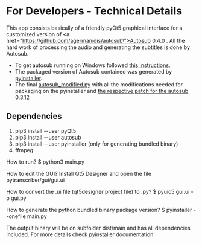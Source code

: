 <h1>For Developers - Technical Details</h1>

This app consists basically of a friendly pyQt5 graphical interface for a customized version of <a href=\"https://github.com/agermanidis/autosub\">Autosub 0.4.0</a> . All the hard work of processing the audio and generating the subtitles is done by Autosub.

<ul>
<li> To get autosub running on Windows followed <a href="https://github.com/agermanidis/autosub/issues/31">this instructions.</a> </li>
<li> The packaged version of Autosub contained was generated by <a href="http://www.pyinstaller.org/"> pyInstaller</a>. </li>
<li> The final <a href="https://github.com/raryelcostasouza/JAutosub/blob/master/autosub_modified.py">autosub_modified.py<a> with all the modifications needed for packaging on the pyinstaller and <a href="https://github.com/raryelcostasouza/JAutosub/blob/master/patch-autosub-0.3.12.patch"> the respective patch for the autosub 0.3.12 </a> </li>
</ul>

<h2>Dependencies</h2>

<ol>
<li>pip3 install --user pyQt5
<li>pip3 install --user autosub
<li>pip3 install --user pyinstaller (only for generating bundled binary)
<li>ffmpeg
</ol>

How to run?
$ python3 main.py

How to edit the GUI?
Install Qt5 Designer and open the file pytranscriber/gui/gui.ui

How to convert the .ui file (qt5designer project file) to .py?
$ pyuic5 gui.ui -o gui.py

How to generate the python bundled binary package version?
$ pyinstaller --onefile main.py

The output binary will be on subfolder dist/main and has all dependencies included. For more details check pyinstaller documentation
